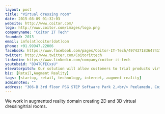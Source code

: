 ```yaml
---
layout: post
title: "Virtual dressing room"
date: 2015-08-09 01:32:03
website: http://www.coitor.com/
logo: http://www.coitor.com/images/logo.png
companyname: "Coitor IT Tech"
founded: 2013
email: info[at]coitor[dot]com
phone: +91.99947.22006
facebook: https://www.facebook.com/pages/Coitor-IT-Tech/497437183647417
twitter: http://www.twitter.com/Coitorittech
linkedin: https://www.linkedin.com/company/coitor-it-tech
youtubeid: "BD4TCfECxsU"
elevatorpitch: Our solution will allow customers to trial products virtually to see how they look in it from mobile, desktop and in-store. 
biz: [Retail,Augment Reality]
tags: [startup, retail, technology, internet, augment reality]
adminnotes: ""
address: "306-B 3rd floor PSG STEP Software Park 2,<br/> Peelamedu, Coimbatore- 641004,<br/>Tamil Nadu, India."
---
```

We work in augmented reality domain creating 2D and 3D virtual dressing/trial rooms. 